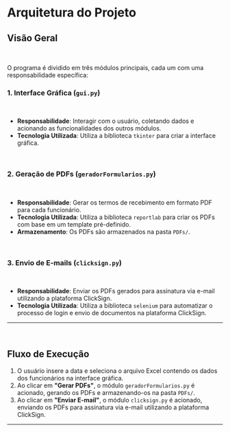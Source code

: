 # Arquitetura do Projeto

## Visão Geral
<br/>

O programa é dividido em três módulos principais, cada um com uma responsabilidade específica:
<br/>

### 1. Interface Gráfica (`gui.py`)
<br/>

- **Responsabilidade**: Interagir com o usuário, coletando dados e acionando as funcionalidades dos outros módulos.
- **Tecnologia Utilizada**: Utiliza a biblioteca `tkinter` para criar a interface gráfica.
<br/>

### 2. Geração de PDFs (`geradorFormularios.py`)
<br/>

- **Responsabilidade**: Gerar os termos de recebimento em formato PDF para cada funcionário.
- **Tecnologia Utilizada**: Utiliza a biblioteca `reportlab` para criar os PDFs com base em um template pré-definido.
- **Armazenamento**: Os PDFs são armazenados na pasta `PDFs/`.
<br/>

### 3. Envio de E-mails (`clicksign.py`)
<br/>

- **Responsabilidade**: Enviar os PDFs gerados para assinatura via e-mail utilizando a plataforma ClickSign.
- **Tecnologia Utilizada**: Utiliza a biblioteca `selenium` para automatizar o processo de login e envio de documentos na plataforma ClickSign.

---
<br/>

## Fluxo de Execução

1. O usuário insere a data e seleciona o arquivo Excel contendo os dados dos funcionários na interface gráfica.
2. Ao clicar em **"Gerar PDFs"**, o módulo `geradorFormularios.py` é acionado, gerando os PDFs e armazenando-os na pasta `PDFs/`.
3. Ao clicar em **"Enviar E-mail"**, o módulo `clicksign.py` é acionado, enviando os PDFs para assinatura via e-mail utilizando a plataforma ClickSign.

---
